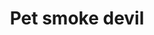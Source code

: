 ---
layout: item
title: Pet smoke devil
item-id: 12648
datatable: true
id: 12648
name: "Pet smoke devil"
members: true
lowalch: 0
highalch: 0
examine: "*cough*"
monsters:
  - id: 499
    name: "Thermonuclear smoke devil"
    members: true
    combat_level: 301
    wiki_url: "https://oldschool.runescape.wiki/w/Thermonuclear_smoke_devil"
    drops:
      - quantity: "1"
        rarity: 0.0003333333333333333
    image: "https://oldschool.runescape.wiki/images/thumb/1/1c/Thermonuclear_smoke_devil.png/260px-Thermonuclear_smoke_devil.png?87507"
---